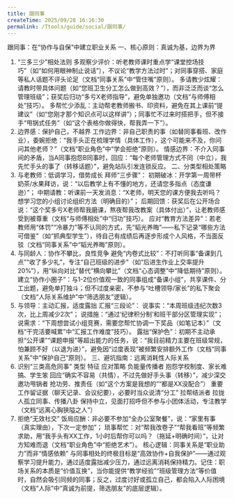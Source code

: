 ```yaml
---
title: 跟同事
createTime: 2025/09/28 16:16:30
permalink: /Ttools/guide/social/跟同事/
---
```


跟同事：在“协作与自保”中建立职业关系
一、核心原则：真诚为基，边界为界
1. “三多三少”相处法则
多观察少评价：听老教师课时重点学“课堂控场技巧”（如“如何用眼神制止说话”），不议论“教学方法过时”；对同事穿搭、家庭等私人话题不评头论足（文档“同事关系”中“管住嘴”原则）。
多请教少炫耀：请教时带具体问题（如“您班卫生分工怎么做到高效？”），而非泛泛而谈“怎么管理班级”；获奖后归功“多亏X老师指导”，避免单独邀功（文档“与师傅相处”技巧）。
多帮忙少添乱：主动帮老教师搬书、印资料，避免在其上课前“提建议”（如“您刚才那个知识点可以这样讲”）；同事忙不过来时搭把手，但不接手“甩锅式任务”（如“这个表格你做得快，帮我弄一下”）。
2. 边界感：保护自己，不越界
工作边界：非自己职责的事（如替同事看班、改作业），委婉拒绝：“我手头正在梳理学情（具体工作），这个可能来不及，你问问其他老师？”（文档“职业角色”中“学会拒绝”原则）。
情感边界：不介入同事间的矛盾，当A同事抱怨B同事时，回应：“每个老师管理方式不同（中立），我先忙手头的事了（转移话题）”，避免站队引发连锁反应。
二、分类型相处策略
1. 与老教师：低调学习，借势成长
拜师“三步骤”：
初期破冰：开学第一周带杯奶茶/水果拜访，说：“以后教学上有不懂的地方，还请您多指点（态度谦逊）”；
中期请教：听课前一天发消息：“X老师，明天您的课方便我去听吗？想学习您的小组讨论组织方法（明确目的）”；
后期回馈：获奖后在公开场合说：“这个奖多亏X老师帮我磨课，熬夜帮我改教案（具体付出）”，让老教师感受到被尊重（文档“与师傅相处”中“归功”技巧）。
应对“教育方法差异”：若老教师用“体罚”“冷暴力”等不认同的方式，先“韬光养晦”——私下记录“哪些方法可借鉴”（如“抓典型学生”），待自己有成绩后再逐步形成个人风格，不当面反驳（文档“同事关系”中“韬光养晦”原则）。
2. 与同龄人：协作不攀比，良性竞争
避免“内卷式比较”：不打听同事“备课到几点”“收了多少礼”，专注“自己班级的进步”（如“后进生作业上交率提升20%”），用“纵向对比”替代“横向攀比”（文档“心态调整”中“降低期待”原则）。
建立“协作小圈子”：与1-2位价值观一致的同事组成“备课小组”，共享课件、分工出题，避免单打独斗；但不过度亲密，不参与“吐槽领导/家长”的私下聚会（文档“人际关系维护”中“筛选朋友”逻辑）。
3. 与领导：主动汇报，适度露拙
汇报“三段论”：
说事实：“本周班级违纪次数3次，比上周减少2次”；
说措施：“通过‘纪律积分制’和班干部分区管理实现”；
说需求：“下周想尝试小组竞赛，需要您帮忙协调一下奖品（如笔记本）”（文档“干完活要喊累”中“汇报工作难度”技巧）。
露拙“保护色”：初期不主动承担“公开课”“课题申报”等超出能力的任务，说：“我目前精力主要在班级常规，怕兼顾不好（以退为进）”，避免因“过度表现”被频繁安排额外工作（文档“同事关系”中“保护自己”原则）。
三、避坑指南：远离消耗性人际关系
1. 识别“三类高危同事”
类型	特征	应对策略
负能量传播者	抱怨学校制度、家长难搞、学生笨	回应“确实不容易（共情），不过先做好手头事（转移）”，减少深交
邀功甩锅者	抢功劳、推责任（如“这个方案是我想的”“都是XX没配合”）	重要工作留证据（聊天记录、会议纪要），必要时当众说清“分工”
拉帮结派者	拉拢人孤立同事、传播八卦	保持中立，见面打招呼但不参与小团体活动，专注教学（文档“远离心胸狭隘之人”）
2. 拒绝“无效社交”
饭局应酬：非必要不参加“全办公室聚餐”，说：“家里有事（真实理由），下次一定参加”；
琐事帮忙：对“帮我改卷子”“帮我看班”等频繁求助，用“我手头有XX工作，1小时后帮你可以吗？（拖延+明确时间）”，让对方知难而退（文档“职业角色”中“拒绝艺术”）。
核心逻辑：同事关系是“职业助力”而非“情感依赖”
与同事相处的终极目标是“高效协作+自我保护”——通过观察学习提升能力，通过适度露拙减少压力，通过远离消耗保持精力。记住：职场关系的本质是“价值互换”，当你能提供“教学经验”“班级管理方法”等价值时，自然会吸引同频的同事；反之，过度讨好或孤立自己，都会陷入人际困境（文档“人际”中“真诚为前提，筛选朋友”的底层逻辑）。